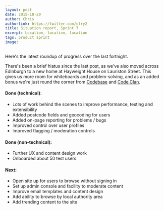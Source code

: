 ```yaml
---
layout: post
date: 2015-10-20
author: Chris
authorlink: https://twitter.com/clry2
title: Situation report, Sprint 7
excerpt: Location, location, location
tags: product sprint
image: 
---
```


Here's the latest roundup of progress over the last fortnight.

There's been a brief hiatus since the last post, as we've also moved across Edinburgh to a new home at Hayweight House on Lauriston Street. This gives us more room for whiteboards and problem-solving, and as an added bonus we're just round the corner from [Codebase](http://www.thisiscodebase.com/) and [Code Clan](http://codeclan.com/).

#### Done (technical):

* Lots of work behind the scenes to improve performance, testing and extensibility
* Added postcode fields and geocoding for users
* Added on-page reporting for problems / bugs
* Improved control over user profiles
* Improved flagging / moderation controls

#### Done (non-technical):

* Further UX and content design work
* Onboarded about 50 test users

#### Next:

* Open site up for users to browse without signing in
* Set up admin console and facility to moderate content
* Improve email templates and content design
* Add ability to browse by local authority area
* Add trending content to the site
